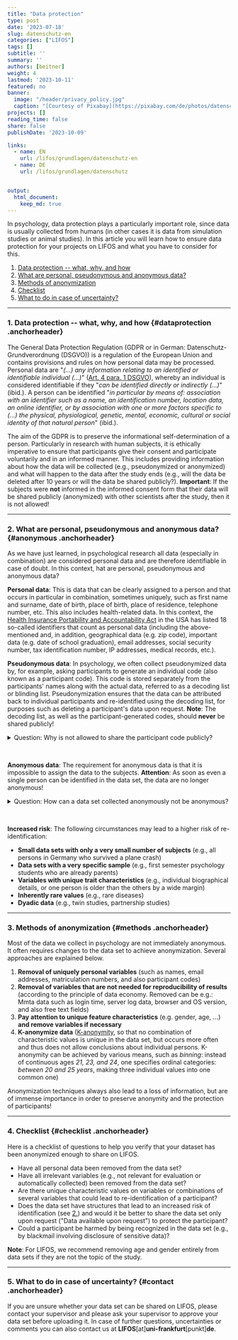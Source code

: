 ```yaml
---
title: "Data protection" 
type: post
date: '2023-07-18' 
slug: datenschutz-en
categories: ["LIFOS"] 
tags: [] 
subtitle: ''
summary: '' 
authors: [beitner] 
weight: 4
lastmod: '2023-10-11'
featured: no
banner:
  image: "/header/privacy_policy.jpg"
  caption: "[Courtesy of Pixabay](https://pixabay.com/de/photos/datenschutz-datenschutzerkl%C3%A4rung-5243225/)"
projects: []
reading_time: false
share: false
publishDate: '2023-10-09'

links:
  - name: EN
    url: /lifos/grundlagen/datenschutz-en
  - name: DE
    url: /lifos/grundlagen/datenschutz


output:
  html_document:
    keep_md: true
---
```




In psychology, data protection plays a particularly important role, since data is usually collected from humans (in other cases it is data from simulation studies or animal studies). In this article you will learn how to ensure data protection for your projects on LIFOS and what you have to consider for this.


1. [Data protection -- what, why, and how](#dataprotection)
2. [What are personal, pseudonymous and anonymous data?](#anonymous)
3. [Methods of anonymization](#methods)
4. [Checklist](#checklist)
5. [What to do in case of uncertainty?](#contact)


***

### 1. Data protection -- what, why, and how {#dataprotection .anchorheader}

The General Data Protection Regulation (GDPR or in German: Datenschutz-Grundverordnung (DSGVO)) is a regulation of the European Union and contains provisions and rules on how personal data may be processed. Personal data are "*(...) any information relating to an identified or identifiable individual (...)*" ([Art. 4 para. 1 DSGVO](https://dsgvo-gesetz.de/art-4-dsgvo/)), whereby an individual is considered identifiable if they "*can be identified directly or indirectly (...)*" (ibid.). A person can be identified "*in particular by means of: association with an identifier such as a name, an identification number, location data, an online identifier, or by association with one or more factors specific to (...) the physical, physiological, genetic, mental, economic, cultural or social identity of that natural person*" (ibid.). 

The aim of the GDPR is to preserve the informational self-determination of a person. Particularly in research with human subjects, it is ethically imperative to ensure that participants give their consent and participate voluntarily and in an informed manner. This includes providing information about how the data will be collected (e.g., pseudonymized or anonymized) and what will happen to the data after the study ends (e.g., will the data be deleted after 10 years or will the data be shared publicly?). **Important**: If the subjects were **not** informed in the informed consent form that their data will be shared publicly (anonymized) with other scientists after the study, then it is not allowed!

***

### 2. What are personal, pseudonymous and anonymous data? {#anonymous .anchorheader}

As we have just learned, in psychological research all data (especially in combination) are considered personal data and are therefore identifiable in case of doubt. In this context, hat are personal, pseudonymous and anonymous data? 

**Personal data**: This is data that can be clearly assigned to a person and that occurs in particular in combination, sometimes uniquely, such as first name and surname, date of birth, place of birth, place of residence, telephone number, etc. This also includes health-related data. In this context, the [Health Insurance Portability and Accountability Act](https://www.govinfo.gov/app/details/CRPT-104hrpt736/CRPT-104hrpt736/summary) in the USA has listed 18 so-called identifiers that count as personal data (including the above-mentioned and, in addition, geographical data (e.g. zip code), important data (e.g. date of school graduation), email addresses, social security number, tax identification number, IP addresses, medical records, etc.).

**Pseudonymous data**: In psychology, we often collect pseudonymized data by, for example, asking participants to generate an individual code (also known as a participant code). This code is stored separately from the participants' names along with the actual data, referred to as a decoding list or blinding list. Pseudonymization ensures that the data can be attributed back to individual participants and re-identified using the decoding list, for purposes such as deleting a participant's data upon request. **Note**: The decoding list, as well as the participant-generated codes, should **never** be shared publicly!

<details><summary>Question: Why is not allowed to share the participant code publicly?</summary> 
Imagine: My partner and I are both taking part in a study. Because data is collected over multiple time points, each participant must generate an individual code. Even if the instructions for generating the participant code are not shared, I know how my code was generated. Moreover, I know my partner well enough that I would be equally capable of generating his participant code. Accordingly, I can also re-identify him in the list. Ergo, anonymity is not guaranteed! If the participant code is not shared, it is harder for me to re-identify my partner or ideally not possible at all.
</details>

&nbsp;

**Anonymous data**: The requirement for anonymous data is that it is impossible to assign the data to the subjects. **Attention**: As soon as even a single person can be identified in the data set, the data are no longer anonymous!
  
  
<details><summary>Question: How can a data set collected anonymously not be anonymous?</summary> 
Imagine: In your study cohort, a survey will be conducted on the Big 5 personality traits. In addition, your gender and age will also be recorded. The researchers conducting the survey will not receive any information about who completes the survey other than the information just listed. Now, in your cohort, however, there are not only females and males between the ages of 18 and 25, but there may also be a non-binary person, a woman aged 41 and a man aged 50. Once you know these students, you will also recognize them in the data set and the data will no longer be considered anonymous. It would be different if the survey had been run in the whole of Germany, for example. Age and gender are then no longer necessarily sufficient to identify the individuals. What is clear from this example is that potentially any characteristic or combination of characteristics could make a person identifiable.
</details>

&nbsp;

**Increased risk**: The following circumstances may lead to a higher risk of re-identification:

- **Small data sets with only a very small number of subjects** (e.g., all persons in Germany who survived a plane crash)
- **Data sets with a very specific sample** (e.g., first semester psychology students who are already parents)
- **Variables with unique trait characteristics** (e.g., individual biographical details, or one person is older than the others by a wide margin)
- **Inherently rare values** (e.g., rare diseases)
- **Dyadic data** (e.g., twin studies, partnership studies)

***

### 3. Methods of anonymization {#methods .anchorheader}

Most of the data we collect in psychology are not immediately anonymous. It often requires changes to the data set to achieve anonymization. Several approaches are explained below. 

1. **Removal of uniquely personal variables** (such as names, email addresses, matriculation numbers, and also participant codes)
2. **Removal of variables that are not needed for reproducibility of results** (according to the principle of data economy. Removed can be e.g.: Mmta data such as login time, server log data, browser and OS version, and also free text fields)
3. **Pay attention to unique feature characteristics** (e.g. gender, age, ...) **and remove variables if necessary**
4. **K-anonymize data** ([K-anonymity](https://en.wikipedia.org/wiki/K-anonymity), so that no combination of characteristic values is unique in the data set, but occurs more often and thus does not allow conclusions about individual persons. K-anonymity can be achieved by various means, such as *binning*: instead of continuous ages *21, 23, and 24*, one specifies ordinal categories: *between 20 and 25 years*, making three individual values into one common one)

Anonymization techniques always also lead to a loss of information, but are of immense importance in order to preserve anonymity and the protection of participants!

***

### 4. Checklist {#checklist .anchorheader}

Here is a checklist of questions to help you verify that your dataset has been anonymized enough to share on LIFOS.

- Have all personal data been removed from the data set?
- Have all irrelevant variables (e.g., not relevant for evaluation or automatically collected) been removed from the data set? 
- Are there unique characteristic values on variables or combinations of several variables that could lead to re-identification of a participant?
- Does the data set have structures that lead to an increased risk of identification (see [2.](#anonymous)) and would it be better to share the data set only upon request ("Data available upon request") to protect the participant?
- Could a participant be harmed by being recognized in the data set (e.g., by blackmail involving disclosure of sensitive data)?

**Note**: For LIFOS, we recommend removing age and gender entirely from data sets if they are not the topic of the study. 


***

### 5. What to do in case of uncertainty? {#contact .anchorheader}

If you are unsure whether your data set can be shared on LIFOS, please contact your supervisor and please ask your supervisor to approve your data set before uploading it. In case of further questions, uncertainties or comments you can also contact us at **LIFOS**[at]**uni-frankfurt**[punkt]**de**.






